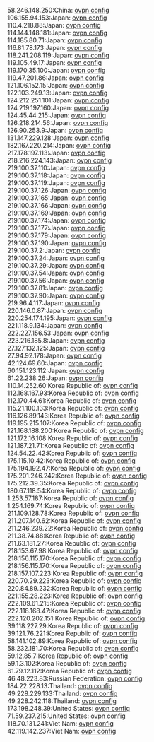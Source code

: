 58.246.148.250:China: [ovpn config](vpn/58_246_148_250.ovpn)  
106.155.94.153:Japan: [ovpn config](vpn/106_155_94_153.ovpn)  
110.4.218.88:Japan: [ovpn config](vpn/110_4_218_88.ovpn)  
114.144.148.181:Japan: [ovpn config](vpn/114_144_148_181.ovpn)  
114.185.80.71:Japan: [ovpn config](vpn/114_185_80_71.ovpn)  
116.81.78.173:Japan: [ovpn config](vpn/116_81_78_173.ovpn)  
118.241.208.119:Japan: [ovpn config](vpn/118_241_208_119.ovpn)  
119.105.49.17:Japan: [ovpn config](vpn/119_105_49_17.ovpn)  
119.170.35.100:Japan: [ovpn config](vpn/119_170_35_100.ovpn)  
119.47.201.86:Japan: [ovpn config](vpn/119_47_201_86.ovpn)  
121.106.152.15:Japan: [ovpn config](vpn/121_106_152_15.ovpn)  
122.103.249.13:Japan: [ovpn config](vpn/122_103_249_13.ovpn)  
124.212.251.101:Japan: [ovpn config](vpn/124_212_251_101.ovpn)  
124.219.197.160:Japan: [ovpn config](vpn/124_219_197_160.ovpn)  
124.45.44.215:Japan: [ovpn config](vpn/124_45_44_215.ovpn)  
126.218.214.56:Japan: [ovpn config](vpn/126_218_214_56.ovpn)  
126.90.253.9:Japan: [ovpn config](vpn/126_90_253_9.ovpn)  
131.147.229.128:Japan: [ovpn config](vpn/131_147_229_128.ovpn)  
182.167.220.214:Japan: [ovpn config](vpn/182_167_220_214.ovpn)  
217.178.197.113:Japan: [ovpn config](vpn/217_178_197_113.ovpn)  
218.216.224.143:Japan: [ovpn config](vpn/218_216_224_143.ovpn)  
219.100.37.110:Japan: [ovpn config](vpn/219_100_37_110.ovpn)  
219.100.37.118:Japan: [ovpn config](vpn/219_100_37_118.ovpn)  
219.100.37.119:Japan: [ovpn config](vpn/219_100_37_119.ovpn)  
219.100.37.126:Japan: [ovpn config](vpn/219_100_37_126.ovpn)  
219.100.37.165:Japan: [ovpn config](vpn/219_100_37_165.ovpn)  
219.100.37.166:Japan: [ovpn config](vpn/219_100_37_166.ovpn)  
219.100.37.169:Japan: [ovpn config](vpn/219_100_37_169.ovpn)  
219.100.37.174:Japan: [ovpn config](vpn/219_100_37_174.ovpn)  
219.100.37.177:Japan: [ovpn config](vpn/219_100_37_177.ovpn)  
219.100.37.179:Japan: [ovpn config](vpn/219_100_37_179.ovpn)  
219.100.37.190:Japan: [ovpn config](vpn/219_100_37_190.ovpn)  
219.100.37.2:Japan: [ovpn config](vpn/219_100_37_2.ovpn)  
219.100.37.24:Japan: [ovpn config](vpn/219_100_37_24.ovpn)  
219.100.37.29:Japan: [ovpn config](vpn/219_100_37_29.ovpn)  
219.100.37.54:Japan: [ovpn config](vpn/219_100_37_54.ovpn)  
219.100.37.56:Japan: [ovpn config](vpn/219_100_37_56.ovpn)  
219.100.37.81:Japan: [ovpn config](vpn/219_100_37_81.ovpn)  
219.100.37.90:Japan: [ovpn config](vpn/219_100_37_90.ovpn)  
219.96.4.117:Japan: [ovpn config](vpn/219_96_4_117.ovpn)  
220.146.0.87:Japan: [ovpn config](vpn/220_146_0_87.ovpn)  
220.254.174.195:Japan: [ovpn config](vpn/220_254_174_195.ovpn)  
221.118.9.134:Japan: [ovpn config](vpn/221_118_9_134.ovpn)  
222.227.156.53:Japan: [ovpn config](vpn/222_227_156_53.ovpn)  
223.216.185.8:Japan: [ovpn config](vpn/223_216_185_8.ovpn)  
27.127.132.125:Japan: [ovpn config](vpn/27_127_132_125.ovpn)  
27.94.92.178:Japan: [ovpn config](vpn/27_94_92_178.ovpn)  
42.124.69.60:Japan: [ovpn config](vpn/42_124_69_60.ovpn)  
60.151.123.112:Japan: [ovpn config](vpn/60_151_123_112.ovpn)  
61.22.238.26:Japan: [ovpn config](vpn/61_22_238_26.ovpn)  
110.14.252.60:Korea Republic of: [ovpn config](vpn/110_14_252_60.ovpn)  
112.168.167.93:Korea Republic of: [ovpn config](vpn/112_168_167_93.ovpn)  
112.170.44.61:Korea Republic of: [ovpn config](vpn/112_170_44_61.ovpn)  
115.21.100.133:Korea Republic of: [ovpn config](vpn/115_21_100_133.ovpn)  
116.126.89.143:Korea Republic of: [ovpn config](vpn/116_126_89_143.ovpn)  
119.195.215.107:Korea Republic of: [ovpn config](vpn/119_195_215_107.ovpn)  
121.168.188.200:Korea Republic of: [ovpn config](vpn/121_168_188_200.ovpn)  
121.172.16.108:Korea Republic of: [ovpn config](vpn/121_172_16_108.ovpn)  
121.187.21.71:Korea Republic of: [ovpn config](vpn/121_187_21_71.ovpn)  
124.54.22.42:Korea Republic of: [ovpn config](vpn/124_54_22_42.ovpn)  
175.115.10.42:Korea Republic of: [ovpn config](vpn/175_115_10_42.ovpn)  
175.194.192.47:Korea Republic of: [ovpn config](vpn/175_194_192_47.ovpn)  
175.201.246.242:Korea Republic of: [ovpn config](vpn/175_201_246_242.ovpn)  
175.212.39.35:Korea Republic of: [ovpn config](vpn/175_212_39_35.ovpn)  
180.67.118.54:Korea Republic of: [ovpn config](vpn/180_67_118_54.ovpn)  
1.253.57.187:Korea Republic of: [ovpn config](vpn/1_253_57_187.ovpn)  
1.254.169.74:Korea Republic of: [ovpn config](vpn/1_254_169_74.ovpn)  
211.109.128.78:Korea Republic of: [ovpn config](vpn/211_109_128_78.ovpn)  
211.207.140.62:Korea Republic of: [ovpn config](vpn/211_207_140_62.ovpn)  
211.246.239.22:Korea Republic of: [ovpn config](vpn/211_246_239_22.ovpn)  
211.38.74.88:Korea Republic of: [ovpn config](vpn/211_38_74_88.ovpn)  
211.63.181.27:Korea Republic of: [ovpn config](vpn/211_63_181_27.ovpn)  
218.153.67.98:Korea Republic of: [ovpn config](vpn/218_153_67_98.ovpn)  
218.156.115.170:Korea Republic of: [ovpn config](vpn/218_156_115_170.ovpn)  
218.156.115.170:Korea Republic of: [ovpn config](vpn/218_156_115_170.ovpn)  
218.157.107.223:Korea Republic of: [ovpn config](vpn/218_157_107_223.ovpn)  
220.70.29.223:Korea Republic of: [ovpn config](vpn/220_70_29_223.ovpn)  
220.84.89.232:Korea Republic of: [ovpn config](vpn/220_84_89_232.ovpn)  
221.155.28.223:Korea Republic of: [ovpn config](vpn/221_155_28_223.ovpn)  
222.109.61.215:Korea Republic of: [ovpn config](vpn/222_109_61_215.ovpn)  
222.118.168.47:Korea Republic of: [ovpn config](vpn/222_118_168_47.ovpn)  
222.120.202.151:Korea Republic of: [ovpn config](vpn/222_120_202_151.ovpn)  
39.118.227.29:Korea Republic of: [ovpn config](vpn/39_118_227_29.ovpn)  
39.121.76.221:Korea Republic of: [ovpn config](vpn/39_121_76_221.ovpn)  
58.141.102.89:Korea Republic of: [ovpn config](vpn/58_141_102_89.ovpn)  
58.232.181.70:Korea Republic of: [ovpn config](vpn/58_232_181_70.ovpn)  
59.12.85.7:Korea Republic of: [ovpn config](vpn/59_12_85_7.ovpn)  
59.1.3.102:Korea Republic of: [ovpn config](vpn/59_1_3_102.ovpn)  
61.79.12.112:Korea Republic of: [ovpn config](vpn/61_79_12_112.ovpn)  
46.48.223.83:Russian Federation: [ovpn config](vpn/46_48_223_83.ovpn)  
184.22.228.13:Thailand: [ovpn config](vpn/184_22_228_13.ovpn)  
49.228.229.133:Thailand: [ovpn config](vpn/49_228_229_133.ovpn)  
49.228.242.118:Thailand: [ovpn config](vpn/49_228_242_118.ovpn)  
173.198.248.39:United States: [ovpn config](vpn/173_198_248_39.ovpn)  
71.59.237.215:United States: [ovpn config](vpn/71_59_237_215.ovpn)  
118.70.131.241:Viet Nam: [ovpn config](vpn/118_70_131_241.ovpn)  
42.119.142.237:Viet Nam: [ovpn config](vpn/42_119_142_237.ovpn)  
